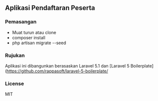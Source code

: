 ## Aplikasi Pendaftaran Peserta

### Pemasangan

- Muat turun atau clone
- composer install
- php artisan migrate --seed

### Rujukan

Aplikasi ini dibangunkan berasaskan Laravel 5.1 dan [Laravel 5 Boilerplate](https://github.com/rappasoft/laravel-5-boilerplate/

### License

MIT
